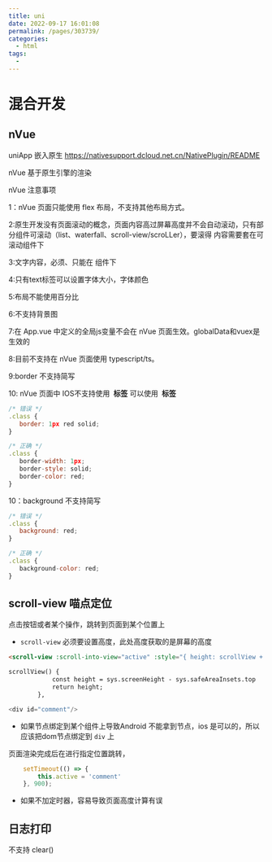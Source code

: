 ```yaml
---
title: uni
date: 2022-09-17 16:01:08
permalink: /pages/303739/
categories:
  - html
tags:
  - 
---
```

# 混合开发 
##  nVue
uniApp 嵌入原生
https://nativesupport.dcloud.net.cn/NativePlugin/README 

nVue 基于原生引擎的渲染

 nVue 注意事项

 1：nVue 页面只能使用 flex 布局，不支持其他布局方式。

 2:原生开发没有页面滚动的概念，页面内容高过屏幕高度并不会自动滚动，只有部分组件可滚动（list、waterfall、scroll-view/scroLLer），要滚得
 内容需要套在可滚动组件下

 3:文字内容，必须、只能在 <text> 组件下

 4:只有text标签可以设置字体大小，字体颜色

 5:布局不能使用百分比

 6:不支持背景图

 7:在 App.vue 中定义的全局js变量不会在 nVue 页面生效。globalData和vuex是生效的

 8:目前不支持在 nVue 页面使用 typescript/ts。

 9:border 不支持简写

 10: nVue 页面中 IOS不支持使用 <b><img> 标签</b> 可以使用 <b><image> 标签</b>

 ```js
 /* 错误 */
.class {
    border: 1px red solid;
}

/* 正确 */
.class {
    border-width: 1px;
    border-style: solid;
    border-color: red;
}
 ```
 10：background 不支持简写
 ```js
 /* 错误 */
.class {
    background: red;
}

/* 正确 */
.class {
    background-color: red;
}

 ```

## scroll-view 喵点定位

点击按钮或者某个操作，跳转到页面到某个位置上
* `scroll-view` 必须要设置高度，此处高度获取的是屏幕的高度
```html
<scroll-view :scroll-into-view="active" :style="{ height: scrollView + 'px' }" />

scrollView() {
			const height = sys.screenHeight - sys.safeAreaInsets.top
			return height;
		},
```
```js
<div id="comment"/>

```
* 如果节点绑定到某个组件上导致Android 不能拿到节点，ios 是可以的，所以应该把dom节点绑定到 `div` 上

页面渲染完成后在进行指定位置跳转，
```js
	setTimeout(() => {
		this.active = 'comment'
	}, 900);
```
* 如果不加定时器，容易导致页面高度计算有误

## 日志打印
不支持 clear()

